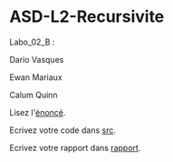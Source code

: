 # ASD-L2-Recursivite

Labo_02_B :

Dario Vasques

Ewan Mariaux

Calum Quinn

Lisez l'[énoncé](enonce).

Ecrivez votre code dans [src](src).

Ecrivez votre rapport dans [rapport](rapport).

